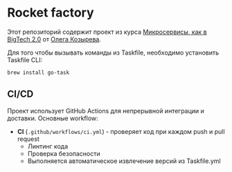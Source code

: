 # Rocket factory

Этот репозиторий содержит проект из курса [Микросервисы, как в BigTech 2.0](https://olezhek28.courses/microservices) от [Олега Козырева](http://t.me/olezhek28go).

Для того чтобы вызывать команды из Taskfile, необходимо установить Taskfile CLI:

```bash
brew install go-task
```

## CI/CD

Проект использует GitHub Actions для непрерывной интеграции и доставки. Основные workflow:

- **CI** (`.github/workflows/ci.yml`) - проверяет код при каждом push и pull request
  - Линтинг кода
  - Проверка безопасности
  - Выполняется автоматическое извлечение версий из Taskfile.yml

